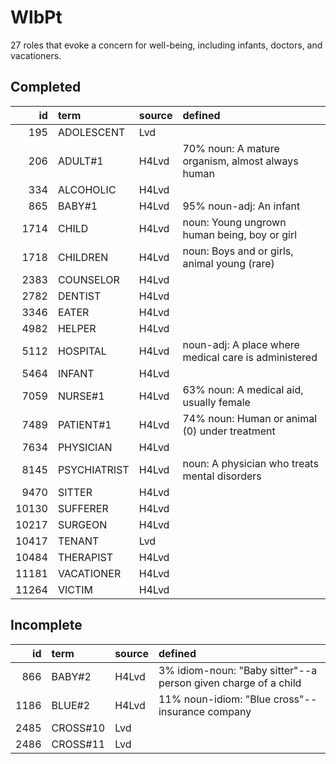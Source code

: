 # WlbPt

27 roles that evoke a concern for well-being, including infants, doctors, and vacationers.

## Completed

|    id | term         | source   | defined                                              |
|------:|:-------------|:---------|:-----------------------------------------------------|
|   195 | ADOLESCENT   | Lvd      |                                                      |
|   206 | ADULT#1      | H4Lvd    | 70% noun: A mature organism, almost always human     |
|   334 | ALCOHOLIC    | H4Lvd    |                                                      |
|   865 | BABY#1       | H4Lvd    | 95% noun-adj: An infant                              |
|  1714 | CHILD        | H4Lvd    | noun: Young ungrown human being, boy or girl         |
|  1718 | CHILDREN     | H4Lvd    | noun: Boys and or girls, animal young (rare)         |
|  2383 | COUNSELOR    | H4Lvd    |                                                      |
|  2782 | DENTIST      | H4Lvd    |                                                      |
|  3346 | EATER        | H4Lvd    |                                                      |
|  4982 | HELPER       | H4Lvd    |                                                      |
|  5112 | HOSPITAL     | H4Lvd    | noun-adj: A place where medical care is administered |
|  5464 | INFANT       | H4Lvd    |                                                      |
|  7059 | NURSE#1      | H4Lvd    | 63% noun: A medical aid, usually female              |
|  7489 | PATIENT#1    | H4Lvd    | 74% noun: Human or animal (0) under treatment        |
|  7634 | PHYSICIAN    | H4Lvd    |                                                      |
|  8145 | PSYCHIATRIST | H4Lvd    | noun: A physician who treats mental disorders        |
|  9470 | SITTER       | H4Lvd    |                                                      |
| 10130 | SUFFERER     | H4Lvd    |                                                      |
| 10217 | SURGEON      | H4Lvd    |                                                      |
| 10417 | TENANT       | Lvd      |                                                      |
| 10484 | THERAPIST    | H4Lvd    |                                                      |
| 11181 | VACATIONER   | H4Lvd    |                                                      |
| 11264 | VICTIM       | H4Lvd    |                                                      |

## Incomplete

|   id | term     | source   | defined                                                        |
|-----:|:---------|:---------|:---------------------------------------------------------------|
|  866 | BABY#2   | H4Lvd    | 3% idiom-noun: "Baby sitter"--a person given charge of a child |
| 1186 | BLUE#2   | H4Lvd    | 11% noun-idiom: "Blue cross"--insurance company                |
| 2485 | CROSS#10 | Lvd      |                                                                |
| 2486 | CROSS#11 | Lvd      |                                                                |